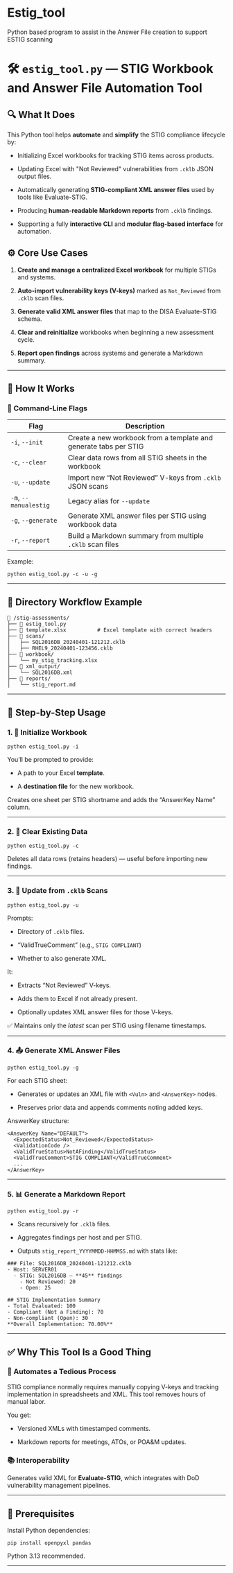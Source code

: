 # Estig_tool
Python based program to assist in the Answer File creation to support ESTIG scanning


# **🛠 `estig_tool.py` — STIG Workbook and Answer File Automation Tool**

## **🔍 What It Does**

This Python tool helps **automate** and **simplify** the STIG compliance lifecycle by:

* Initializing Excel workbooks for tracking STIG items across products.

* Updating Excel with "Not Reviewed" vulnerabilities from `.cklb` JSON output files.

* Automatically generating **STIG-compliant XML answer files** used by tools like Evaluate-STIG.

* Producing **human-readable Markdown reports** from `.cklb` findings.

* Supporting a fully **interactive CLI** and **modular flag-based interface** for automation.

## **⚙️ Core Use Cases**

1. **Create and manage a centralized Excel workbook** for multiple STIGs and systems.

2. **Auto-import vulnerability keys (V-keys)** marked as `Not_Reviewed` from `.cklb` scan files.

3. **Generate valid XML answer files** that map to the DISA Evaluate-STIG schema.

4. **Clear and reinitialize** workbooks when beginning a new assessment cycle.

5. **Report open findings** across systems and generate a Markdown summary.

---

## **🧩 How It Works**

### **🔢 Command-Line Flags**

| Flag | Description |
| ----- | ----- |
| `-i`, `--init` | Create a new workbook from a template and generate tabs per STIG |
| `-c`, `--clear` | Clear data rows from all STIG sheets in the workbook |
| `-u`, `--update` | Import new “Not Reviewed” V-keys from `.cklb` JSON scans |
| `-m`, `--manualestig` | Legacy alias for `--update` |
| `-g`, `--generate` | Generate XML answer files per STIG using workbook data |
| `-r`, `--report` | Build a Markdown summary from multiple `.cklb` scan files |

Example:

```
python estig_tool.py -c -u -g
```

---

## **📁 Directory Workflow Example**

```
📂 /stig-assessments/
├── 📄 estig_tool.py
├── 📄 template.xlsx          # Excel template with correct headers
├── 📂 scans/
│   ├── SQL2016DB_20240401-121212.cklb
│   ├── RHEL9_20240401-123456.cklb
├── 📂 workbook/
│   └── my_stig_tracking.xlsx
├── 📂 xml_output/
│   └── SQL2016DB.xml
├── 📂 reports/
│   └── stig_report.md
```

---

## **🧪 Step-by-Step Usage**

### **1\. 🔧 Initialize Workbook**

```
python estig_tool.py -i
```

You’ll be prompted to provide:

* A path to your Excel **template**.

* A **destination file** for the new workbook.

Creates one sheet per STIG shortname and adds the “AnswerKey Name” column.

---

### **2\. 🧹 Clear Existing Data**

```
python estig_tool.py -c
```

Deletes all data rows (retains headers) — useful before importing new findings.

---

### **3\. 🚨 Update from `.cklb` Scans**

```
python estig_tool.py -u
```

Prompts:

* Directory of `.cklb` files.

* “ValidTrueComment” (e.g., `STIG COMPLIANT`)

* Whether to also generate XML.

It:

* Extracts “Not Reviewed” V-keys.

* Adds them to Excel if not already present.

* Optionally updates XML answer files for those V-keys.

✅ Maintains only the *latest* scan per STIG using filename timestamps.

---

### **4\. 📤 Generate XML Answer Files**

```
python estig_tool.py -g
```

For each STIG sheet:

* Generates or updates an XML file with `<Vuln>` and `<AnswerKey>` nodes.

* Preserves prior data and appends comments noting added keys.

AnswerKey structure:

```
<AnswerKey Name="DEFAULT">
  <ExpectedStatus>Not_Reviewed</ExpectedStatus>
  <ValidationCode />
  <ValidTrueStatus>NotAFinding</ValidTrueStatus>
  <ValidTrueComment>STIG COMPLIANT</ValidTrueComment>
  ...
</AnswerKey>
```

---

### **5\. 📊 Generate a Markdown Report**

```
python estig_tool.py -r
```

*   
  Scans recursively for `.cklb` files.

* Aggregates findings per host and per STIG.

* Outputs `stig_report_YYYYMMDD-HHMMSS.md` with stats like:

```
### File: SQL2016DB_20240401-121212.cklb
- Host: SERVER01
  - STIG: SQL2016DB — **45** findings
    - Not Reviewed: 20
    - Open: 25

## STIG Implementation Summary
- Total Evaluated: 100
- Compliant (Not a Finding): 70
- Non-compliant (Open): 30
**Overall Implementation: 70.00%**
```

---

## **✅ Why This Tool Is a Good Thing**

### **🔄 Automates a Tedious Process**

STIG compliance normally requires manually copying V-keys and tracking implementation in spreadsheets and XML. This tool removes hours of manual labor.


You get:

* Versioned XMLs with timestamped comments.

* Markdown reports for meetings, ATOs, or POA\&M updates.

### **📚 Interoperability**

Generates valid XML for **Evaluate-STIG**, which integrates with DoD vulnerability management pipelines.

---

## **🔧 Prerequisites**

Install Python dependencies:

```
pip install openpyxl pandas
```

Python 3.13 recommended.

---

